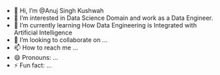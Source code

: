 - 👋 Hi, I’m @Anuj Singh Kushwah
- 👀 I’m interested in Data Science Domain and work as a Data Engineer.
- 🌱 I’m currently learning How Data Engineering is Integrated with Artificial Intelligence
- 💞️ I’m looking to collaborate on ...
- 📫 How to reach me ...
- 😄 Pronouns: ...
- ⚡ Fun fact: ...

<!---
ASK0805/ASK0805 is a ✨ special ✨ repository because its `README.md` (this file) appears on your GitHub profile.
You can click the Preview link to take a look at your changes.
--->
